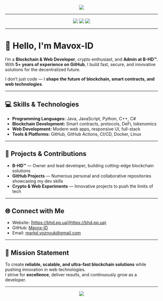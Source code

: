<p align="center">
  <img src="https://github-profile-trophy.vercel.app/?username=mavox-id&theme=juicyfresh&no-frame=true&no-bg=true&title=Commits,Repositories,Followers,Stars" />
</p>

---

<p align="center">
  <img src="https://img.shields.io/badge/Mavox ID-Blockchain Developer-darkblue?style=for-the-badge&logoColor=white" />
  <img src="https://img.shields.io/badge/Owner-Blockchain Hyper Development™-purple?style=for-the-badge" />
  <img src="https://img.shields.io/badge/GitHub-5 Years-green?style=for-the-badge" />
</p>

---

# 👋 Hello, I'm Mavox-ID

I’m a **Blockchain & Web Developer**, crypto enthusiast, and **Admin at B-HD™**.  
With **5+ years of experience on GitHub**, I build fast, secure, and innovative solutions for the decentralized future.  

I don’t just code — I **shape the future of blockchain, smart contracts, and web technologies**.  

---

## 💻 Skills & Technologies

- **Programming Languages:** Java, JavaScript, Python, C++, C#  
- **Blockchain Development:** Smart contracts, protocols, DeFi, tokenomics  
- **Web Development:** Modern web apps, responsive UI, full-stack  
- **Tools & Platforms:** GitHub, GitHub Actions, CI/CD, Docker, Linux  

---

## 🚀 Projects & Contributions

- **B-HD™** — Owner and lead developer, building cutting-edge blockchain solutions  
- **GitHub Projects** — Numerous personal and collaborative repositories showcasing my dev skills  
- **Crypto & Web Experiments** — Innovative projects to push the limits of tech  

---

## 🌐 Connect with Me

- Website: [https://bhd.pp.ua](https://bhd.pp.ua)  
- GitHub: [Mavox-ID](https://github.com/Mavox-ID)  
- Email: markd.voznyuk@gmail.com  

---

## 🎯 Mission Statement

To create **reliable, scalable, and ultra-fast blockchain solutions** while pushing innovation in web technologies.  
I strive for **excellence**, deliver results, and continuously grow as a developer.  

---

<p align="center">
  <img src="https://img.shields.io/badge/Powered by-Mavox ID-red?style=for-the-badge&logoColor=white" />
</p>
